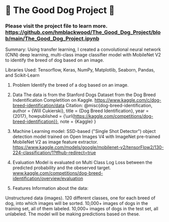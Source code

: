 # 🐶 The Good Dog Project 🐶
### Please visit the project file to learn more. https://github.com/hmblackwood/The_Good_Dog_Project/blob/main/The_Good_Dog_Project.ipynb


Summary:
Using transfer learning, I created a convolutional neural network (CNN) deep learning, multi-class image classifier model with MobileNet V2 to identify the breed of dog based on an image.

Libraries Used: Tensorflow, Keras, NumPy, Matplotlib, Seaborn, Pandas, and Scikit-Learn

1. Problem
Identify the breed of a dog based on an image.

2. Data
The data is from the Stanford Dogs Dataset from the Dog Breed Indentification Completition on Kaggle. https://www.kaggle.com/c/dog-breed-identification/data Citation: @misc{dog-breed-identification, author = {Will Cukierski}, title = {Dog Breed Identification}, year = {2017}, howpublished = {\url{https://kaggle.com/competitions/dog-breed-identification}}, note = {Kaggle} }

3. Machine Learning model:
SSD-based ("Single Shot Detector") object detection model trained on Open Images V4 with ImageNet pre-trained MobileNet V2 as image feature extractor. https://www.kaggle.com/models/google/mobilenet-v2/tensorFlow2/130-224-classification/1?tfhub-redirect=true

4. Evaluation
Model is evaluated on Multi Class Log Loss between the predicted probability and the obeserved target. www.kaggle.com/competitions/dog-breed-identification/overview/evaluation

5. Features
Information about the data:

Unstructured data (images).
120 different classes, one for each breed of dog, into which images will be sorted.
10,000+ images of dogs in the training set, all of them labeled.
10,000+ images of dogs in the test set, all unlabeled. The model will be making predictions based on these.
